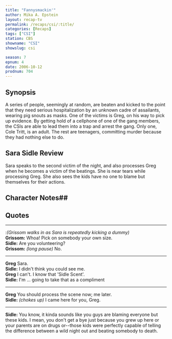 ```yaml
---
title: "Fannysmackin'"
author: Mika A. Epstein
layout: recap-tv
permalink: /recaps/csi/:title/
categories: [Recaps]
tags: ["CSI"]
station: CBS
showname: "CSI"
showslug: csi

season: 7
epnum: 4
date: 2006-10-12
prodnum: 704  
---
```


## Synopsis

A series of people, seemingly at random, are beaten and kicked to the point that they need serious hospitalization by an unknown cadre of assailants, wearing pig snouts as masks. One of the victims is Greg, on his way to pick up evidence. By getting hold of a cellphone of one of the gang members, the CSIs are able to lead them into a trap and arrest the gang. Only one, Cole Tritt, is an adult. The rest are teenagers, committing murder because they had nothing else to do.

## Sara Sidle Review

Sara speaks to the second victim of the night, and also processes Greg when he becomes a victim of the beatings. She is near tears while processing Greg. She also sees the kids have no one to blame but themselves for their actions.

## Character Notes## 

## Quotes


- - -


:_(Grissom walks in as Sara is repeatedly kicking a dummy)_  
**Grissom:** Whoa! Pick on somebody your own size.  
**Sidle:** Are you volunteering?  
**Grissom:** _(long pause)_ No.  

- - -

**Greg** Sara.  
**Sidle:** I didn't think you could see me.  
**Greg** I can't. I know that 'Sidle Scent'.  
**Sidle:** I'm ... going to take that as a compliment  

- - -

**Greg** You should process the scene now; me later.  
**Sidle:** _(chokes up)_ I came here for you, Greg.  

- - -

**Sidle:** You know, it kinda sounds like you guys are blaming everyone but these kids. I mean, you don't get a bye just because you grew up here or your parents are on drugs or--those kids were perfectly capable of telling the difference between a wild night out and beating somebody to death.

